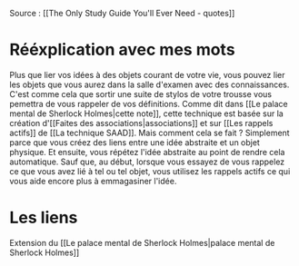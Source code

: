 Source : [[The Only Study Guide You'll Ever Need - quotes]]
# Rééxplication avec mes mots
Plus que lier vos idées à des objets courant de votre vie, vous pouvez lier les objets que vous aurez dans la salle d'examen avec des connaissances. C'est comme cela que sortir une suite de stylos de votre trousse vous pemettra de vous rappeler de vos définitions. Comme dit dans [[Le palace mental de Sherlock Holmes|cette note]], cette technique est basée sur la création d'[[Faites des associations|associations]] et sur [[Les rappels actifs]] de [[La technique SAAD]]. Mais comment cela se fait ? Simplement parce que vous créez des liens entre une idée abstraite et un objet physique. Et ensuite, vous répétez l'idée abstraite au point de rendre cela automatique. Sauf que, au début, lorsque vous essayez de vous rappelez ce que vous avez lié à tel ou tel objet, vous utilisez les rappels actifs ce qui vous aide encore plus à emmagasiner l'idée.
# Les liens
Extension du [[Le palace mental de Sherlock Holmes|palace mental de Sherlock Holmes]] 